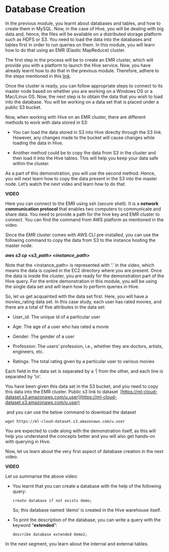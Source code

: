 # Database Creation

In the previous module, you learnt about databases and tables, and how to create them in MySQL. Now, in the case of Hive, you will be dealing with big data and, hence, the files will be available on a distributed storage platform such as HDFS or S3. You need to load the data into the databases and tables first in order to run queries on them. In this module, you will learn how to do that using an EMR (Elastic MapReduce) cluster.

The first step in the process will be to create an EMR cluster, which will provide you with a platform to launch the Hive service. Now, you have already learnt how to do that in the previous module. Therefore, adhere to the steps mentioned in this [link](https://learn.upgrad.com/course/1853/segment/15131/96402/290074/1511158).

Once the cluster is ready, you can follow appropriate steps to connect to its master node based on whether you are working on a Windows OS or a Mac/Linux OS. Now, the next step is to obtain the data that you wish to load into the database. You will be working on a data set that is placed under a public S3 bucket.

Now, when working with Hive on an EMR cluster, there are different methods to work with data stored in S3:

- You can load the data stored in S3 into Hive directly through the S3 link. However, any changes made to the bucket will cause changes while loading the data in Hive.

- Another method could be to copy the data from S3 in the cluster and then load it into the Hive tables. This will help you keep your data safe within the cluster.

As a part of this demonstration, you will use the second method. Hence, you will next learn how to copy the data present in the S3 into the master node. Let’s watch the next video and learn how to do that.

**VIDEO**

Here you can connect to the EMR using ssh (secure shell). It is a **network communication protocol** that enables two computers to communicate and share data. You need to provide a path for the hive key and EMR cluster to connect. You can find the command from AWS platform as mentioned in the video.

Since the EMR cluster comes with AWS CLI pre-installed, you can use the following command to copy the data from S3 to the instance hosting the master node:

_**aws s3 cp <s3_path> <instance_path>**_

Note that the <instance_path> is represented with ‘.’ in the video, which means the data is copied in the EC2 directory where you are present. Once the data is inside the cluster, you are ready for the demonstration part of the Hive query. For the entire demonstration in this module, you will be using the single data set and will learn how to perform queries in Hive.

So, let us get acquainted with the data set first. Here, you will have a movies_rating data set. In this case study, each user has rated movies, and there are a total of five attributes in the data set:

- User_id: The unique id of a particular user

- Age: The age of a user who has rated a movie

- Gender: The gender of a user

- Profession: The users’ profession, i.e., whether they are doctors, artists, engineers, etc.

- Ratings: The total rating given by a particular user to various movies

Each field in the data set is separated by a ‘| from the other, and each line is separated by ‘\n’.

You have been given this data set in the S3 bucket, and you need to copy this data into the EMR cluster. Public s3 link to dataset  [https://ml-cloud-dataset.s3.amazonaws.com/u.user](https://ml-cloud-dataset.s3.amazonaws.com/u.user)

 and you can use the below command to download the dataset  

`wget https://ml-cloud-dataset.s3.amazonaws.com/u.user`

You are expected to code along with the demonstration itself, as this will help you understand the concepts better and you will also get hands-on with querying in Hive.

Now, let us learn about the very first aspect of database creation in the next video.

**VIDEO**

Let us summarise the above video:

- You learnt that you can create a database with the help of the following query:

    `create database if not exists demo;`

    So, this database named ‘demo’ is created in the Hive warehouse itself.

- To print the description of the database, you can write a query with the keyword “**extended**”:

    `describe database extended demo2;`

In the next segment, you learn about the internal and external tables.
